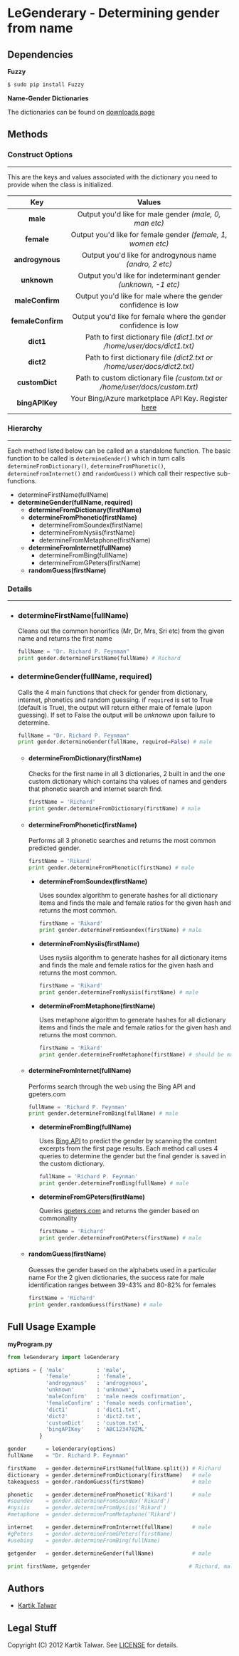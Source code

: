 # LeGenderary - Determining gender from name

## Dependencies

**Fuzzy**

```sh
$ sudo pip install Fuzzy
```

**Name-Gender Dictionaries**

The dictionaries can be found on [downloads page](https://github.com/KartikTalwar/LeGenderary/downloads)

## Methods


### Construct Options
______________________________________________________________

This are the keys and values associated with the dictionary you need to provide when the class 
is initialized.

|        Key        |                                   Values                                    |
|:-----------------:|:---------------------------------------------------------------------------:|
| **male**          | Output you'd like for male gender *(male, 0, man etc)*                      |
| **female**        | Output you'd like for female gender *(female, 1, women etc)*                |
| **androgynous**   | Output you'd like for androgynous name *(andro, 2 etc)*                     |
| **unknown**       | Output you'd like for indeterminant gender *(unknown, -1 etc)*              |
| **maleConfirm**   | Output you'd like for male where the gender confidence is low               |
| **femaleConfirm** | Output you'd like for female where the gender confidence is low             |
| **dict1**         | Path to first dictionary file *(dict1.txt or /home/user/docs/dict1.txt)*    |
| **dict2**         | Path to first dictionary file *(dict2.txt or /home/user/docs/dict2.txt)*    |
| **customDict**    | Path to custom dictionary file *(custom.txt or /home/user/docs/custom.txt)* |
| **bingAPIKey**    | Your Bing/Azure marketplace API Key. Register [here](http://bit.ly/JmuoZW) |


### Hierarchy
______________________________________________________________

Each method listed below can be called an a standalone function. The basic function to be called is `determineGender()` 
which in turn calls `determineFromDictionary()`, `determineFromPhonetic()`, `determineFromInternet()` and `randomGuess()`
which call their respective sub-functions.


- determineFirstName(fullName)
- **determineGender(fullName, required)**
  - **determineFromDictionary(firstName)**
  - **determineFromPhonetic(firstName)**
     - determineFromSoundex(firstName)
     - determineFromNysiis(firstName)
     - determineFromMetaphone(firstName)
  - **determineFromInternet(fullName)**
     - determineFromBing(fullName)
     - determineFromGPeters(firstName)
  - **randomGuess(firstName)**


### Details
______________________________________________________________

- ### **determineFirstName(fullName)**

    Cleans out the common honorifics (Mr, Dr, Mrs, Sri etc) from the given name and returns the first name

    ```python
    fullName = "Dr. Richard P. Feynman"
    print gender.determineFirstName(fullName) # Richard
    ```

- ### **determineGender(fullName, required)**

    Calls the 4 main functions that check for gender from dictionary, internet, phonetics and random guessing.
    if `required` is set to True (default is True), the output will return either male of female (upon guessing).
    If set to False the output will be *unknown* upon failure to determine.


    ```python
    fullName = "Dr. Richard P. Feynman"
    print gender.determineGender(fullName, required=False) # male
    ```

    - #### **determineFromDictionary(firstName)**

        Checks for the first name in all 3 dictionaries, 2 built in and the one custom dictionary which contains tha values
        of names and genders that phonetic search and internet search find.

        ```python
        firstName = 'Richard'
        print gender.determineFromDictionary(firstName) # male
        ```

    - #### **determineFromPhonetic(firstName)**

        Performs all 3 phonetic searches and returns the most common predicted gender.

        ```python
        firstName = 'Rikard'
        print gender.determineFromPhonetic(firstName) # male
        ```

       - **determineFromSoundex(firstName)**

            Uses soundex algorithm to generate hashes for all dictionary items and finds the male and female 
            ratios for the given hash and returns the most common.

            ```python
            firstName = 'Rikard'
            print gender.determineFromSoundex(firstName) # male
            ```

       - **determineFromNysiis(firstName)**

            Uses nysiis algorithm to generate hashes for all dictionary items and finds the male and female 
            ratios for the given hash and returns the most common.

            ```python
            firstName = 'Rikard'
            print gender.determineFromNysiis(firstName) # male
            ```

       - **determineFromMetaphone(firstName)**

            Uses metaphone algorithm to generate hashes for all dictionary items and finds the male and female 
            ratios for the given hash and returns the most common.

            ```python
            firstName = 'Rikard'
            print gender.determineFromMetaphone(firstName) # should be male
            ```

    - #### **determineFromInternet(fullName)**

        Performs search through the web using the Bing API and gpeters.com

        ```python
        fullName = 'Richard P. Feynman'
        print gender.determineFromBing(fullName) # male
        ```

       - **determineFromBing(fullName)**

            Uses [Bing API](https://datamarket.azure.com/dataset/5BA839F1-12CE-4CCE-BF57-A49D98D29A44) to predict 
            the gender by scanning the content excerpts from the first page results. Each method call uses 4 queries
            to determine the gender but the final gender is saved in the custom dictionary.

            ```python
            fullName = 'Richard P. Feynman'
            print gender.determineFromBing(fullName) # male
            ```

       - **determineFromGPeters(firstName)**

            Queries [gpeters.com](http://www.gpeters.com/names/baby-names.php) and returns the gender based on commonality

            ```python
            firstName = 'Richard'
            print gender.determineFromGPeters(firstName) # male
            ```

    - #### **randomGuess(firstName)**

        Guesses the gender based on the alphabets used in a particular name
        For the 2 given dictionaries, the success rate for male identification 
        ranges between 39-43% and 80-82% for females

        ```python
        firstName = 'Richard'
        print gender.randomGuess(firstName) # male
        ```





## Full Usage Example


**myProgram.py**

```python
from leGenderary import leGenderary

options = { 'male'          : 'male', 
            'female'        : 'female',
            'androgynous'   : 'androgynous',
            'unknown'       : 'unknown',
            'maleConfirm'   : 'male needs confirmation',
            'femaleConfirm' : 'female needs confirmation',
            'dict1'         : 'dict1.txt',
            'dict2'         : 'dict2.txt',
            'customDict'    : 'custom.txt',
            'bingAPIKey'    : 'ABC123478ZML'
          }

gender      = leGenderary(options)
fullName    = "Dr. Richard P. Feynman"

firstName   = gender.determineFirstName(fullName.split()) # Richard
dictionary  = gender.determineFromDictionary(firstName)   # male
takeaguess  = gender.randomGuess(firstName)               # male

phonetic    = gender.determineFromPhonetic('Rikard')      # male
#soundex    = gender.determineFromSoundex('Rikard')
#nysiis     = gender.determineFromNysiis('Rikard')
#metaphone  = gender.determineFromMetaphone('Rikard')

internet    = gender.determineFromInternet(fullName)      # male
#gPeters    = gender.determineFromGPeters(firstName)
#usebing    = gender.determineFromBing(fullName)

getgender   = gender.determineGender(fullName)            # male

print firstName, getgender                               # Richard, male
```

## Authors

- [Kartik Talwar](http://kartikt.com)


## Legal Stuff

Copyright (C) 2012 Kartik Talwar. See [LICENSE](https://github.com/KartikTalwar/LeGenderary/blob/master/LICENSE.md) for details.

